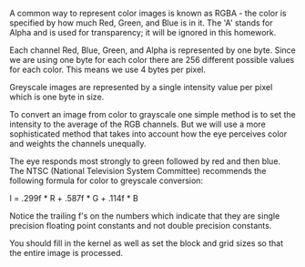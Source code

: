 A common way to represent color images is known as RGBA - the color
is specified by how much Red, Green, and Blue is in it.
The 'A' stands for Alpha and is used for transparency; it will be
ignored in this homework.

Each channel Red, Blue, Green, and Alpha is represented by one byte.
Since we are using one byte for each color there are 256 different
possible values for each color.  This means we use 4 bytes per pixel.

Greyscale images are represented by a single intensity value per pixel
which is one byte in size.

To convert an image from color to grayscale one simple method is to
set the intensity to the average of the RGB channels.  But we will
use a more sophisticated method that takes into account how the eye 
perceives color and weights the channels unequally.

The eye responds most strongly to green followed by red and then blue.
The NTSC (National Television System Committee) recommends the following
formula for color to greyscale conversion:

I = .299f * R + .587f * G + .114f * B

Notice the trailing f's on the numbers which indicate that they are 
single precision floating point constants and not double precision
constants.

You should fill in the kernel as well as set the block and grid sizes
so that the entire image is processed.
